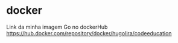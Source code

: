 # docker
Link da minha imagem Go no dockerHub
https://hub.docker.com/repository/docker/hugolira/codeeducation
